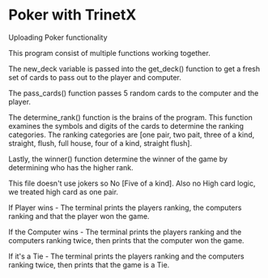 # Poker with TrinetX
Uploading Poker functionality

This program consist of multiple functions working together.

The new_deck variable is passed into the get_deck() function to get a fresh set of cards to pass out to the player and computer.

The pass_cards() function passes 5 random cards to the computer and the player.

The determine_rank() function is the brains of the program. This function examines the symbols and digits of the cards to determine the ranking categories.
The ranking categories are [one pair, two pait, three of a kind, straight, flush, full house, four of a kind, straight flush].

Lastly, the winner() function determine the winner of the game by determining who has the higher rank.

This file doesn't use jokers so No [Five of a kind]. Also no High card logic, we treated high card as one pair. 

If Player wins - The terminal prints the players ranking, the computers ranking and that the player won the game.

If the Computer wins - The terminal prints the players ranking and the computers ranking twice, then prints that the computer won the game.

If it's a Tie - The terminal prints the players ranking and the computers ranking twice, then prints that the game is a Tie.
